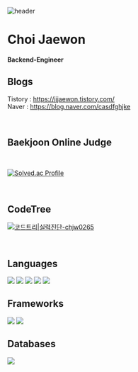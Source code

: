 ![header](https://capsule-render.vercel.app/api?type=egg&color=auto&height=300&section=header&fontSize=60)

# Choi Jaewon
#### Backend-Engineer

## Blogs
Tistory : <https://jjjaewon.tistory.com/> <br>
Naver : <https://blog.naver.com/casdfghjke> <br>

<br>

## Baekjoon Online Judge
<br>

[![Solved.ac Profile](http://mazassumnida.wtf/api/v2/generate_badge?boj=casdfghjke)](https://solved.ac/casdfghjke/)

<br>

## CodeTree
[![코드트리|실력진단-chjw0265](https://banner.codetree.ai/v1/banner/chjw0265)](https://www.codetree.ai/profiles/chjw0265)

<br>

## Languages
<img src = "https://img.shields.io/badge/C++-00599C.svg?&style=flat&logo=CPlusPlus&logoColor=white" /> <img src = "https://img.shields.io/badge/Java-23ED8B00.svg?&style=flat&logo=java&logoColor=white" /> <img src = "https://img.shields.io/badge/HTML-E34F26.svg?&style=flat&logo=html5&logoColor=white" /> <img src = "https://img.shields.io/badge/CSS-1572B6.svg?&style=flat&logo=css3&logoColor=white" /> <img src = "https://img.shields.io/badge/JavaScript-F7DF1E.svg?&style=flat&logo=javascript&logoColor=white" />

## Frameworks
<img src = "https://img.shields.io/badge/Spring Boot-6DB33F.svg?&style=flat&logo=springboot&logoColor=white" /> <img src = "https://img.shields.io/badge/Spring-6DB33F.svg?&style=flat&logo=spring&logoColor=white" />

## Databases
<img src = "https://img.shields.io/badge/MySQL-4479A1?style=flat&logo=mysql&logoColor=white" />
